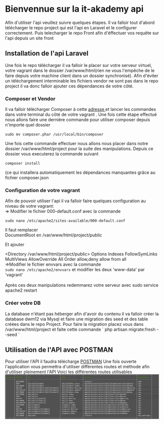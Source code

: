 <h1> Bienvennue sur la it-akademy api </h1>

<p> Afin d'utiliser l'api veuillez suivre quelques étapes. Il va falloir tout d'abord télécharger le repo project qui est l'api en Laravel et le configurer correctement. Puis telecharger le repo Front afin d'éffectuer vos requête sur l'api depuis un site front </p>
<h2>Installation de l'api Laravel </h2>
<p>
Une fois le repo télécharger il va falloir le placer sur votre serveur virtuel, votre vagrant dans le dossier /var/www/html(rien ne vous l'empêche de le faire depuis votre machine client dans un dossier synchronisé).
Afin d'éviter un téléchargement interminable les fichiers vendor ne sont pas dans le repo project il va donc falloir ajouter ces dépendances de votre côté.
</p>
<h3>Composer et Vendor</h3>
<p>Il va falloir télécharger Composer à cette <a href="https://getcomposer.org/download/">adresse </a> et lancer les commandes dans votre terminal du côté de votre vagrant . Une fois cette étape effectué nous allons faire une dernière commande pour utiliser composer depuis n'importe quel dossier
    
    sudo mv composer.phar /usr/local/bin/composer 
   
</p>
<p> Une fois cette commande effectuer nous allons nous placer dans notre dossier /var/www/html/project pour la suite des manipulations. Depuis ce dossier vous executerez la commande suivant 
    
    composer install
 
(ce qui installera automatiquement les dépendances manquantes grâce au fichier composer.json </p>
<h3>Configuration de votre vagrant</h3>
<p>Afin de pouvoir utiliser l'api il va falloir faire quelques configuration au niveau de votre vagrant: <br>
=> Modifier le fichier 000-default.conf avec la commande 
    
    sudo nano /etc/apache2/sites-available/000-default.conf
    
Il faut remplacer 	
DocumentRoot en /var/www/html/project/public

Et ajouter

<Directory /var/www/html/project/public>
		Options Indexes FollowSymLinks MultiViews
        AllowOverride All
        Order allow,deny
        allow from all
	</Directory>
<br>
=>Modifier le fichier envvars avec la commande  
`
sudo nano /etc/apache2/envvars
`
et modifier les deux 'www-data' par 'vagrant'
<br><br>
Après ces deux manipulations redemmarez votre serveur avec sudo service apache2 restart</p>
<h3>Créer votre DB</h3>
La database n'étant pas héberger afin d'avoir du contenu il va falloir créer la database dwm12 via Mysql et faire une migration des seed et des table créées dans le repo Project.
Pour faire la migration placez vous dans /var/www/html/project et faite cette commande
`
php artisan migrate:fresh --seed
`
<h2>Utilisation de l'API avec POSTMAN</h2>
<p> Pour utiliser l'API il faudra télécharge <a href="https://www.getpostman.com/downloads/">POSTMAN</a> 
    Une fois ouverte l'application vous permettra d'utiliser différentes routes et méthode afin d'utiliser pleinement l'API
    Voici les différentes routes utilisables
    <img src="./project/Table_routes_Api.png">

